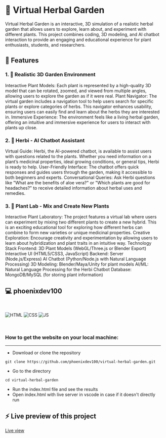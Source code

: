 # 🌿 Virtual Herbal Garden

Virtual Herbal Garden is an interactive, 3D simulation of a realistic herbal garden that allows users to explore, learn about, and experiment with different plants. This project combines coding, 3D modeling, and AI chatbot interaction to provide an engaging and educational experience for plant enthusiasts, students, and researchers.

## 🚀 Features

### 1. 🌱 Realistic 3D Garden Environment

Interactive Plant Models: Each plant is represented by a high-quality 3D model that can be rotated, zoomed, and viewed from multiple angles, allowing users to explore the garden as if it were real.
Plant Navigator: The virtual garden includes a navigation tool to help users search for specific plants or explore categories of herbs. This navigator enhances usability, ensuring users can easily find and learn about the herbs they are interested in.
Immersive Experience: The environment feels like a living herbal garden, offering an intuitive and immersive experience for users to interact with plants up close.

### 2. 🤖 Herbi - AI Chatbot Assistant

Virtual Guide: Herbi, the AI-powered chatbot, is available to assist users with questions related to the plants. Whether you need information on a plant’s medicinal properties, ideal growing conditions, or general tips, Herbi is ready to help.
User-Friendly Interface: The chatbot offers quick responses and guides users through the garden, making it accessible to both beginners and experts.
Conversational Queries: Ask Herbi questions like "What are the benefits of aloe vera?" or "Which plants are good for headaches?" to receive detailed information about herbal uses and remedies.

### 3. 🧪 Plant Lab - Mix and Create New Plants

Interactive Plant Laboratory: The project features a virtual lab where users can experiment by mixing two different plants to create a new hybrid. This is an exciting educational tool for exploring how different herbs can combine to form new varieties or unique medicinal properties.
Creative Exploration: Encourage creativity and experimentation by allowing users to learn about hybridization and plant traits in an intuitive way.
Technology Stack
Frontend:
3D Plant Models (WebGL/Three.js or Blender Export)
Interactive UI (HTML5/CSS3, JavaScript)
Backend:
Server (Node.js/Express)
AI Chatbot (Python/Node.js with Natural Language Processing)
3D Modeling: Blender/Maya/Unity for plant models
AI/ML: Natural Language Processing for the Herbi Chatbot
Database: MongoDB/MySQL (for storing plant information)

## 💻 phoenixdev100
<br>

![HTML](https://img.shields.io/badge/html5%20-%23E34F26.svg?&style=for-the-badge&logo=html5&logoColor=white)
![CSS](https://img.shields.io/badge/css3%20-%231572B6.svg?&style=for-the-badge&logo=css3&logoColor=white)
![JS](https://img.shields.io/badge/javascript%20-%23323330.svg?&style=for-the-badge&logo=javascript&logoColor=%23F7DF1E)

<br>

### How to get the website on your local machine:

---

- Download or clone the repository

```
git clone https://github.com/phoenixdev100/virtual-herbal-garden.git
```

- Go to the directory

```
cd virtual-herbal-garden
```

- Run the index.html file and see the results
- Open index.html with live server in vscode in case if it doesn't directly run
  <br>

## ⚡ Live preview of this project

[Live view](https://virtual-herbal-garden.netlify.app)
